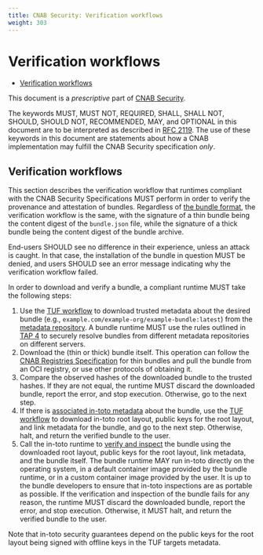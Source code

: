 ```yaml
---
title: CNAB Security: Verification workflows
weight: 303
---
```


# Verification workflows

- [Verification workflows](#verification-workflows)

This document is a _prescriptive_ part of [CNAB Security](300-CNAB-security.md).

The keywords MUST, MUST NOT, REQUIRED, SHALL, SHALL NOT, SHOULD, SHOULD NOT, RECOMMENDED, MAY, and OPTIONAL in this document are to be interpreted as described in [RFC 2119](https://tools.ietf.org/html/rfc2119). The use of these keywords in this document are statements about how a CNAB implementation may fulfill the CNAB Security specification _only_.

## Verification workflows

This section describes the verification workflow that runtimes compliant with the CNAB Security Specifications MUST perform in order to verify the provenance and attestation of bundles. Regardless of [the bundle format][bundle-formats], the verification workflow is the same, with the signature of a thin bundle being the content digest of the `bundle.json` file, while the signature of a thick bundle being the content digest of the bundle archive.

End-users SHOULD see no difference in their experience, unless an attack is caught. In that case, the installation of the bundle in question MUST be denied, and users SHOULD see an error message indicating why the verification workflow failed.

In order to download and verify a bundle, a compliant runtime MUST take the following steps:

1. Use the [TUF workflow][tuf-workflow] to download trusted metadata about the desired bundle (e.g., `example.com/example-org/example-bundle:latest`) from the [metadata repository][metadata-repository]. A bundle runtime MUST use the rules outlined in [TAP 4](https://github.com/theupdateframework/taps/blob/master/tap4.md) to securely resolve bundles from different metadata repositories on different servers.
1. Download the (thin or thick) bundle itself. This operation can follow the [CNAB Registries Specification][registry-spec] for thin bundles and pull the bundle from an OCI registry, or use other protocols of obtaining it.
1. Compare the observed hashes of the downloaded bundle to the trusted hashes. If they are not equal, the runtime MUST discard the downloaded bundle, report the error, and stop execution. Otherwise, go to the next step.
1. If there is [associated in-toto metadata][metadata-repository] about the bundle, use the [TUF workflow][tuf-workflow] to download in-toto root layout, public keys for the root layout, and link metadata for the bundle, and go to the next step. Otherwise, halt, and return the verified bundle to the user.
1. Call the in-toto runtime to [verify and inspect](https://github.com/in-toto/docs/blob/e9806a000c32dea73f6044a140386f601c7d4e18/in-toto-spec.md#52-verifying-the-final-product) the bundle using the downloaded root layout, public keys for the root layout, link metadata, and the bundle itself. The bundle runtime MAY run in-toto directly on the operating system, in a default container image provided by the bundle runtime, or in a custom container image provided by the user. It is up to the bundle developers to ensure that in-toto inspections are as portable as possible. If the verification and inspection of the bundle fails for any reason, the runtime MUST discard the downloaded bundle, report the error, and stop execution.  Otherwise, it MUST halt, and return the verified bundle to the user.

Note that in-toto security guarantees depend on the public keys for the root layout being signed with offline keys in the TUF targets metadata.

[bundle-formats]: 104-bundle-formats.md
[metadata-repository]: 301-metadata-repositories.md
[registry-spec]: 200-CNAB-registries.md
[tuf-workflow]: https://github.com/theupdateframework/specification/blob/master/tuf-spec.md#5-detailed-workflows
